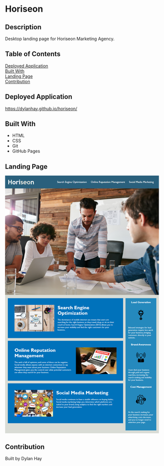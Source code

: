 # Horiseon

## Description
Desktop landing page for Horiseon Marketing Agency.

## Table of Contents
[Deployed Application](#deployed-application)  
[Built With](#built-with)  
[Landing Page](#landing-page)  
[Contribution](#contribution) 

## Deployed Application
https://dylanhay.github.io/horiseon/

## Built With
* HTML
* CSS
* Git
* GitHub Pages

## Landing Page
![Screenshot](./01-html-css-git-homework-demo.png "Mock Up")

## Contribution
Built by Dylan Hay
